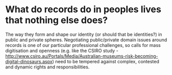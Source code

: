 # What do records do in peoples lives that nothing else does?

The way they form and shape our identity (or should that be identities?) in public and private spheres. Negotiating public/private domain issues around records is one of our particular professional challenges, so calls for mass digitisation and openness (e.g. like the CSIRO study - http://www.csiro.au/Portals/Media/Australian-museums-risk-becoming-digital-dinosaurs.aspx) need to be tempered against complex, contested and dynamic rights and responsibilities. 

